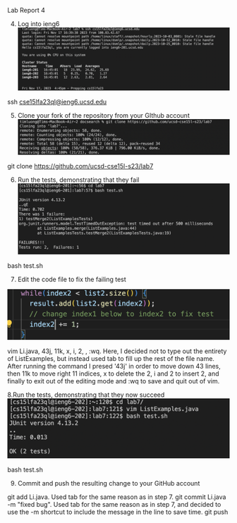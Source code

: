 Lab Report 4


4. Log into ieng6
![image](screen1.png)

ssh cse15lfa23ql@ieng6.ucsd.edu <enter>

5. Clone your fork of the repository from your GIthub account
![image](screen2.png)

git clone https://github.com/ucsd-cse15l-s23/lab7 <enter>


6. Run the tests, demonstrating that they fail
![image](screen3.png)

bash test.sh <enter>

7. Edit the code file to fix the failing test
   
  ![image](screen4.png)
  
vim Li<tab>.java<enter>, 43j, 11k, x, i, 2, <esc>, :wq<enter>. Here, I decided not to type out the entirety of ListExamples, but instead  used tab to fill up the rest of the file name. After running the command I presed '43j' in order to move down 43 lines, then 11k to move right 11 indices, x to delete the 2, i and 2 to insert 2, and finally <esc> to exit out of the editing mode and :wq to save and quit out of vim.

8.Run the tests, demonstrating that they now succeed
 ![image](screen6.png)

 bash test.sh<enter>

9. Commit and push the resulting change to your GitHub account


git add Li<tab>.java<enter>. Used tab for the same reason as in step 7.
git commit Li<tab>.java -m "fixed bug"<enter>. Used tab for the same reason as in step 7, and decided to use the -m shortcut to include the message in the line to save time.
git push<enter>
